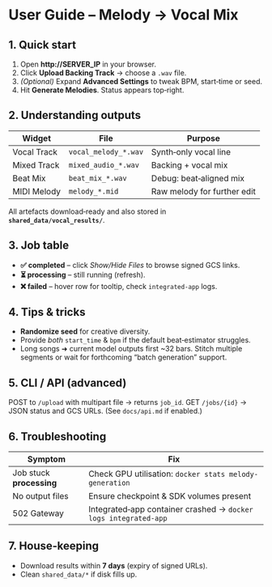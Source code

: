# User Guide – Melody → Vocal Mix

## 1. Quick start
1. Open **http://SERVER_IP** in your browser.
2. Click **Upload Backing Track** → choose a `.wav` file.
3. *(Optional)* Expand **Advanced Settings** to tweak BPM, start‑time or seed.
4. Hit **Generate Melodies**. Status appears top‑right.

## 2. Understanding outputs
| Widget | File | Purpose |
|--------|------|---------|
| Vocal Track | `vocal_melody_*.wav` | Synth‑only vocal line |
| Mixed Track | `mixed_audio_*.wav` | Backing + vocal mix |
| Beat Mix | `beat_mix_*.wav` | Debug: beat‑aligned mix |
| MIDI Melody | `melody_*.mid` | Raw melody for further edit |

All artefacts download‑ready and also stored in **`shared_data/vocal_results/`**.

## 3. Job table
* **✅ completed** – click _Show/Hide Files_ to browse signed GCS links.
* **⏳ processing** – still running (refresh).
* **❌ failed** – hover row for tooltip, check `integrated-app` logs.

## 4. Tips & tricks
* **Randomize seed** for creative diversity.
* Provide *both* `start_time` & `bpm` if the default beat‑estimator struggles.
* Long songs ➜ current model outputs first ~32 bars. Stitch multiple segments or wait for forthcoming “batch generation” support.

## 5. CLI / API (advanced)
POST to `/upload` with multipart file → returns `job_id`.
GET `/jobs/{id}` → JSON status and GCS URLs.
(See `docs/api.md` if enabled.)

## 6. Troubleshooting
| Symptom | Fix |
|---------|-----|
| Job stuck **processing** | Check GPU utilisation: `docker stats melody-generation` |
| No output files | Ensure checkpoint & SDK volumes present |
| 502 Gateway | Integrated‑app container crashed → `docker logs integrated-app` |

## 7. House‑keeping
* Download results within **7 days** (expiry of signed URLs).
* Clean `shared_data/*` if disk fills up.

